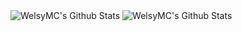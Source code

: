 <img alt="WelsyMC's Github Stats" src="https://github-readme-stats.vercel.app/api?username=welsymc&show_icons=true&hide_border=true&theme=tokyonight" />
<img alt="WelsyMC's Github Stats" src="https://github-readme-stats.vercel.app/api/top-langs/?username=welsymc&show_icons=true&hide_border=true&theme=tokyonight" />
